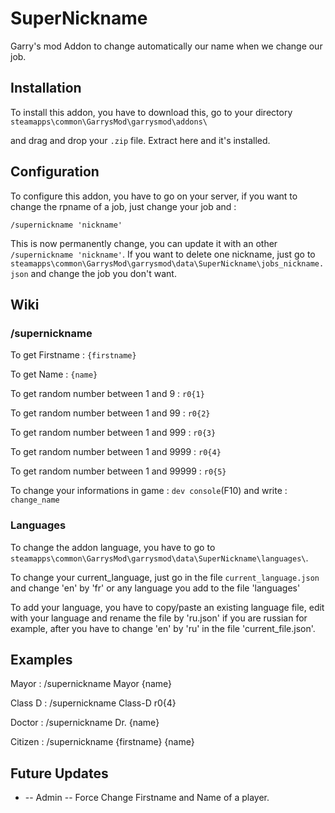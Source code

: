 
# SuperNickname

Garry's mod Addon to change automatically our name when we change our job.

## Installation

To install this addon, you have to download this, go to your directory ```steamapps\common\GarrysMod\garrysmod\addons\```

and drag and drop your ```.zip``` file. Extract here and it's installed.

## Configuration

To configure this addon, you have to go on your server, if you want to change the rpname of a job, just change your job and :

```/supernickname 'nickname'```

This is now permanently change, you can update it with an other ```/supernickname 'nickname'```. If you want to delete one nickname, just go to ```steamapps\common\GarrysMod\garrysmod\data\SuperNickname\jobs_nickname.json``` and change the job you don't want.


## Wiki 
### /supernickname
To get Firstname : ```{firstname}```

To get Name : ```{name}```

To get random number between 1 and 9 : ```r0{1}```

To get random number between 1 and 99 : ```r0{2}```

To get random number between 1 and 999 : ```r0{3}```

To get random number between 1 and 9999 : ```r0{4}```

To get random number between 1 and 99999 : ```r0{5}```

To change your informations in game : ```dev console```(F10) and write : ```change_name```

### Languages
To change the addon language, you have to go to ```steamapps\common\GarrysMod\garrysmod\data\SuperNickname\languages\```.

To change your current_language, just go in the file ```current_language.json``` and change 'en' by 'fr' or any language you add to the file 'languages'

To add your language, you have to copy/paste an existing language file, edit with your language and rename the file by 'ru.json' if you are russian for example, after you have to change 'en' by 'ru' in the file 'current_file.json'.

## Examples 

Mayor :
/supernickname Mayor {name}

Class D :
/supernickname Class-D r0{4}

Doctor :
/supernickname Dr. {name}

Citizen :
/supernickname {firstname} {name}

## Future Updates

- -- Admin -- Force Change Firstname and Name of a player.
